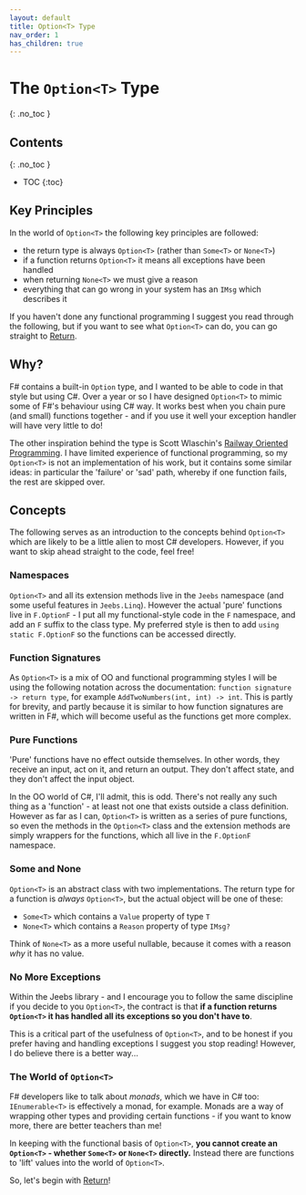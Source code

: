 ```yaml
---
layout: default
title: Option<T> Type
nav_order: 1
has_children: true
---
```


# The `Option<T>` Type
{: .no_toc }

## Contents
{: .no_toc }

- TOC
{:toc}

## Key Principles

In the world of `Option<T>` the following key principles are followed:

- the return type is always `Option<T>` (rather than `Some<T>` or `None<T>`)
- if a function returns `Option<T>` it means all exceptions have been handled
- when returning `None<T>` we must give a reason
- everything that can go wrong in your system has an `IMsg` which describes it

If you haven't done any functional programming I suggest you read through the following, but if you want to see what `Option<T>` can do, you can go straight to [Return](return).

## Why?

F# contains a built-in `Option` type, and I wanted to be able to code in that style but using C#.  Over a year or so I have designed `Option<T>` to mimic some of F#'s behaviour using C# way.  It works best when you chain pure (and small) functions together - and if you use it well your exception handler will have very little to do!

The other inspiration behind the type is Scott Wlaschin's [Railway Oriented Programming](https://fsharpforfunandprofit.com/posts/against-railway-oriented-programming/).  I have limited experience of functional programming, so my `Option<T>` is not an implementation of his work, but it contains some similar ideas: in particular the 'failure' or 'sad' path, whereby if one function fails, the rest are skipped over.

## Concepts

The following serves as an introduction to the concepts behind `Option<T>` which are likely to be a little alien to most C# developers.  However, if you want to skip ahead straight to the code, feel free!

### Namespaces

`Option<T>` and all its extension methods live in the `Jeebs` namespace (and some useful features in `Jeebs.Linq`).  However the actual 'pure' functions live in `F.OptionF` - I put all my functional-style code in the `F` namespace, and add an `F` suffix to the class type.  My preferred style is then to add `using static F.OptionF` so the functions can be accessed directly.

### Function Signatures

As `Option<T>` is a mix of OO and functional programming styles I will be using the following notation across the documentation: `function signature -> return type`, for example `AddTwoNumbers(int, int) -> int`.  This is partly for brevity, and partly because it is similar to how function signatures are written in F#, which will become useful as the functions get more complex.

### Pure Functions

'Pure' functions have no effect outside themselves.  In other words, they receive an input, act on it, and return an output.  They don't affect state, and they don't affect the input object.

In the OO world of C#, I'll admit, this is odd.  There's not really any such thing as a 'function' - at least not one that exists outside a class definition.  However as far as I can, `Option<T>` is written as a series of pure functions, so even the methods in the `Option<T>` class and the extension methods are simply wrappers for the functions, which all live in the `F.OptionF` namespace.

### Some and None

`Option<T>` is an abstract class with two implementations.  The return type for a function is *always* `Option<T>`, but the actual object will be one of these:

- `Some<T>` which contains a `Value` property of type `T`
- `None<T>` which contains a `Reason` property of type `IMsg?`

Think of `None<T>` as a more useful nullable, because it comes with a reason *why* it has no value.

### No More Exceptions

Within the Jeebs library - and I encourage you to follow the same discipline if you decide to you `Option<T>`, the contract is that **if a function returns `Option<T>` it has handled all its exceptions so you don't have to**.

This is a critical part of the usefulness of `Option<T>`, and to be honest if you prefer having and handling exceptions I suggest you stop reading!  However, I do believe there is a better way...

### The World of `Option<T>`

F# developers like to talk about *monads*, which we have in C# too: `IEnumerable<T>` is effectively a monad, for example.  Monads are a way of wrapping other types and providing certain functions - if you want to know more, there are better teachers than me!

In keeping with the functional basis of `Option<T>`, **you cannot create an `Option<T>` - whether `Some<T>` or `None<T>` directly.**  Instead there are  functions to 'lift' values into the world of `Option<T>`.

So, let's begin with [Return](return)!
